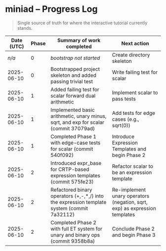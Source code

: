 # miniad – Progress Log
> Single source of truth for where the interactive tutorial currently stands.

| Date (UTC) | Phase | Summary of work completed | Next action |
|------------|-------|---------------------------|-------------|
| _n/a_      | 0     | _bootstrap not started_   | Create directory skeleton |
| 2025-06-10 | 0 | Bootstrapped project skeleton and added passing trivial test | Write failing test for scalar<T> |
| 2025-06-10 | 1 | Added failing test for scalar<T> forward dual arithmetic | Implement scalar<T> to pass tests |
| 2025-06-10 | 1 | Implemented basic arithmetic, unary minus, sqrt, and exp for scalar<T> (commit 37079ad) | Add tests for edge cases (e.g., sqrt(0)) |
| 2025-06-10 | 1 | Completed Phase 1 with edge-case tests for scalar<T> (commit 540f092) | Introduce Expression Templates and begin Phase 2 |
| 2025-06-10 | 2 | Introduced expr_base for CRTP-based expression templates (commit 575fe23) | Refactor scalar<T> to be an expression template |
| 2025-06-10 | 2 | Refactored binary operators (+,-,*,/) into the expression template system (commit 7a32112) | Re-implement unary operators (negation, sqrt, exp) as expression templates |
| 2025-06-10 | 2 | Completed Phase 2 with full ET system for unary and binary ops (commit 9358b8a) | Conclude Phase 2 and begin Phase 3 |
